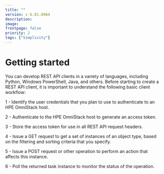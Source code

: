 ```yaml
---
title: ""
version: v 6.01.8964
description:
image: 
frontpage: false
priority: 2
tags: ["Simplivity"]
---
```

Getting started
===============

You can develop REST API clients in a variety of languages, including Python, Windows PowerShell, Java, and others. Before starting to create a REST API client, it is important to understand the following basic client workflow:

1 - Identify the user credentials that you plan to use to authenticate to an HPE OmniStack host.

2 - Authenticate to the HPE OmniStack host to generate an access token.

3 - Store the access token for use in all REST API request headers.

4 - Issue a GET request to get a set of instances of an object type, based on the filtering and sorting criteria that you specify.

5 - Issue a POST request or other operation to perform an action that affects this instance.

6 - Poll the returned task instance to monitor the status of the operation.

